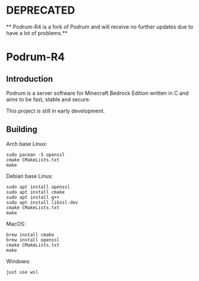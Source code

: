 # DEPRECATED
** Podrum-R4 is a fork of Podrum and will receive no further updates due to have a lot of problems.**
# Podrum-R4

## Introduction
Podrum is a server software for Minecraft Bedrock Edition written in C and aims to be fast, stable and secure.

This project is still in early development.

## Building

Arch base Linux:
```
sudo pacman -S openssl
cmake CMakeLists.txt
make
```
Debian base Linux:
```
sudo apt install openssl
sudo apt install cmake
sudo apt install g++
sudo apt install libssl-dev
cmake CMakeLists.txt
make
```
MacOS:
```
brew install cmake
brew install openssl
cmake CMakeLists.txt
make
```

Windows:
```
just use wsl
```
